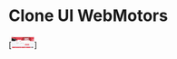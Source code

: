 # Clone UI WebMotors

[<img alt="alt_text" width="40px" src="./public/images/clone-webmotors.png" />]